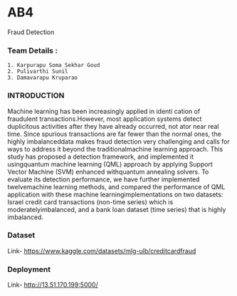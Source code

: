 # AB4

Fraud Detection

### Team Details :

    1. Karpurapu Soma Sekhar Goud
    2. Pulivarthi Sunil
    3. Damavarapu Kruparao

### INTRODUCTION

Machine learning has been increasingly applied in identi cation of fraudulent transactions.However, most application systems detect duplicitous activities after they have already occurred, not ator near real time. Since spurious transactions are far fewer than the normal ones, the highly imbalanceddata makes fraud detection very challenging and calls for ways to address it beyond the traditionalmachine learning approach. This study has proposed a detection framework, and implemented it usingquantum machine learning (QML) approach by applying Support Vector Machine (SVM) enhanced withquantum annealing solvers. To evaluate its detection performance, we have further implemented twelvemachine learning methods, and compared the performance of QML application with these machine learningimplementations on two datasets: Israel credit card transactions (non-time series) which is moderatelyimbalanced, and a bank loan dataset (time series) that is highly imbalanced.

### Dataset
Link- https://www.kaggle.com/datasets/mlg-ulb/creditcardfraud

### Deployment
Link- http://13.51.170.199:5000/

